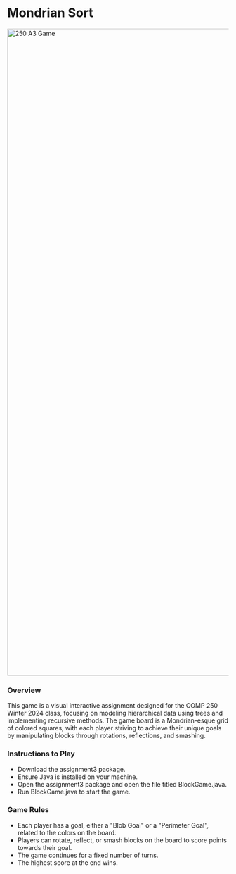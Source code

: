 # Mondrian Sort

<img width="1470" alt="250 A3 Game" src="https://github.com/kayvandharsee/Mini-Mips_CPU_Project/assets/135669229/e452d561-6f65-49fd-aa60-6eba2ef782e6">

### Overview
This game is a visual interactive assignment designed for the COMP 250 Winter 2024 class, focusing on modeling hierarchical data using trees and implementing recursive methods. The game board is a Mondrian-esque grid of colored squares, with each player striving to achieve their unique goals by manipulating blocks through rotations, reflections, and smashing.

### Instructions to Play
- Download the assignment3 package.
- Ensure Java is installed on your machine.
- Open the assignment3 package and open the file titled BlockGame.java.
- Run BlockGame.java to start the game.

### Game Rules
- Each player has a goal, either a "Blob Goal" or a "Perimeter Goal", related to the colors on the board.
- Players can rotate, reflect, or smash blocks on the board to score points towards their goal.
- The game continues for a fixed number of turns.
- The highest score at the end wins.
